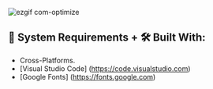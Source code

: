 ![ezgif com-optimize](https://user-images.githubusercontent.com/45048950/94171734-2ff74200-fec4-11ea-9a4a-fce35a2e8b0f.gif)

## 🧰 System Requirements + 🛠️ Built With:

* Cross-Platforms.
* [Visual Studio Code] (https://code.visualstudio.com)
* [Google Fonts] (https://fonts.google.com)


